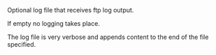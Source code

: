 ﻿Optional log file that receives ftp log output.

If empty no logging takes place.  

The log file is very verbose and appends content to the end of the file specified.